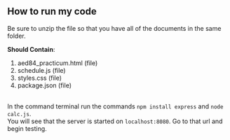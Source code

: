 ## How to run my code
Be sure to unzip the file so that you have all of the documents in the same folder.

**Should Contain**:
1. aed84_practicum.html (file)
1. schedule.js (file)
1. styles.css (file)
1. package.json (file)

</br>In the command terminal run the commands `npm install express` and `node calc.js`.
</br>You will see that the server is started on `localhost:8080`. Go to that url and begin testing.
